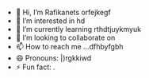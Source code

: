 - 👋 Hi, I’m Rafikanets orfejkegf
- 👀 I’m interested in hd
- 🌱 I’m currently learning rthdtjuykmyuk
- 💞️ I’m looking to collaborate on 
- 📫 How to reach me ...dfhbyfgbh
- 😄 Pronouns: |)rgkkiwd
- ⚡ Fun fact: .
<!---
Rafikanets/Rafikanets is a ✨ special ✨ repository because its `README.md` (this file) appears on your GitHub profile.
You can click the Preview link to take a look at your changes

